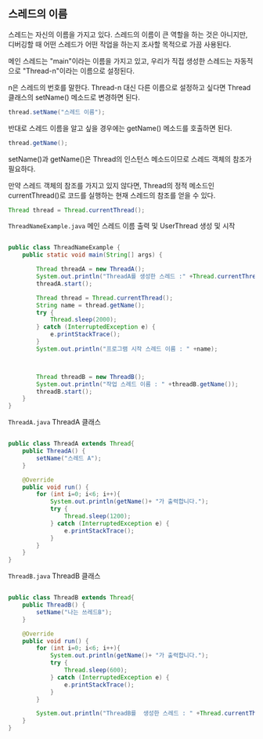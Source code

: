 ## 스레드의 이름

스레드는 자신의 이름을 가지고 있다. 스레드의 이름이 큰 역할을 하는 것은 아니지만,
디버깅할 때 어떤 스레드가 어떤 작업을 하는지 조사할 목적으로 가끔 사용된다.

메인 스레드는 "main"이라는 이름을 가지고 있고, 우리가 직접 생성한 스레드는
자동적으로 "Thread-n"이라는 이름으로 설정된다. 

n은 스레드의 번호를 말한다. Thread-n 대신 다른 이름으로 설정하고 싶다면
Thread 클래스의 setName() 메소드로 변경하면 된다.

```java
thread.setName("스레드 이름");
```

반대로 스레드 이름을 알고 싶을 경우에는 getName() 메소드를 호출하면 된다.

```java
thread.getName();
```

setName()과 getName()은 Thread의 인스턴스 메소드이므로 스레드 객체의 참조가 
필요하다.

만약 스레드 객체의 참조를 가지고 있지 않다면, Thread의 정적 메소드인 currentThread()로
코드를 실행하는 현재 스레드의 참조를 얻을 수 있다. 

```java
Thread thread = Thread.currentThread();
```


`ThreadNameExample.java` 메인 스레드 이름 출력 및 UserThread 생성 및 시작

```java

public class ThreadNameExample {
    public static void main(String[] args) {

        Thread threadA = new ThreadA();
        System.out.println("ThreadA를 생성한 스레드 :" +Thread.currentThread().getName());
        threadA.start();

        Thread thread = Thread.currentThread();
        String name = thread.getName();
        try {
            Thread.sleep(2000);
        } catch (InterruptedException e) {
            e.printStackTrace();
        }
        System.out.println("프로그램 시작 스레드 이름 : " +name);



        Thread threadB = new ThreadB();
        System.out.println("작업 스레드 이름 : " +threadB.getName());
        threadB.start();
    }
}
```



`ThreadA.java` ThreadA 클래스

```java

public class ThreadA extends Thread{
    public ThreadA() {
        setName("스레드 A");
    }

    @Override
    public void run() {
        for (int i=0; i<6; i++){
            System.out.println(getName()+ "가 출력합니다.");
            try {
                Thread.sleep(1200);
            } catch (InterruptedException e) {
                e.printStackTrace();
            }
        }
    }
}
```

`ThreadB.java` ThreadB 클래스


```java

public class ThreadB extends Thread{
    public ThreadB() {
        setName("나는 쓰레드B");
    }

    @Override
    public void run() {
        for (int i=0; i<6; i++){
            System.out.println(getName()+ "가 출력합니다.");
            try {
                Thread.sleep(600);
            } catch (InterruptedException e) {
                e.printStackTrace();
            }
        }

        System.out.println("ThreadB를  생성한 스레드 : " +Thread.currentThread().getName() );
    }
}
```

